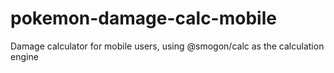 # pokemon-damage-calc-mobile
Damage calculator for mobile users, using @smogon/calc as the calculation engine
